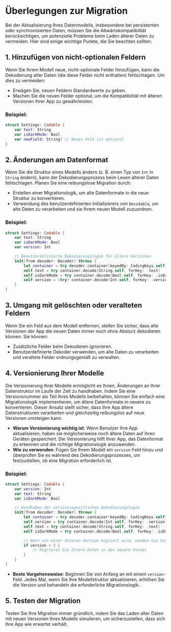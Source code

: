 # Überlegungen zur Migration

Bei der Aktualisierung Ihres Datenmodells, insbesondere bei persistenten oder synchronisierten Daten, müssen Sie die Abwärtskompatibilität berücksichtigen, um potenzielle Probleme beim Laden älterer Daten zu vermeiden. Hier sind einige wichtige Punkte, die Sie beachten sollten:

## 1. Hinzufügen von nicht-optionalen Feldern
Wenn Sie Ihrem Modell neue, nicht-optionale Felder hinzufügen, kann die Dekodierung alter Daten (die diese Felder nicht enthalten) fehlschlagen. Um dies zu vermeiden:
- Erwägen Sie, neuen Feldern Standardwerte zu geben.
- Machen Sie die neuen Felder optional, um die Kompatibilität mit älteren Versionen Ihrer App zu gewährleisten.

### Beispiel:
```swift
struct Settings: Codable {
    var text: String
    var isDarkMode: Bool
    var newField: String? // Neues Feld ist optional
}
```

## 2. Änderungen am Datenformat
Wenn Sie die Struktur eines Modells ändern (z. B. einen Typ von `Int` in `String` ändern), kann der Dekodierungsprozess beim Lesen älterer Daten fehlschlagen. Planen Sie eine reibungslose Migration durch:
- Erstellen einer Migrationslogik, um alte Datenformate in die neue Struktur zu konvertieren.
- Verwendung des benutzerdefinierten Initialisierers von `Decodable`, um alte Daten zu verarbeiten und sie Ihrem neuen Modell zuzuordnen.

### Beispiel:
```swift
struct Settings: Codable {
    var text: String
    var isDarkMode: Bool
    var version: Int

    // Benutzerdefinierte Dekodierungslogik für ältere Versionen
    init(from decoder: Decoder) throws {
        let container = try decoder.container(keyedBy: CodingKeys.self)
        self.text = try container.decode(String.self, forKey: .text)
        self.isDarkMode = try container.decode(Bool.self, forKey: .isDarkMode)
        self.version = (try? container.decode(Int.self, forKey: .version)) ?? 1 // Standard für ältere Daten
    }
}
```

## 3. Umgang mit gelöschten oder veralteten Feldern
Wenn Sie ein Feld aus dem Modell entfernen, stellen Sie sicher, dass alte Versionen der App die neuen Daten immer noch ohne Absturz dekodieren können. Sie können:
- Zusätzliche Felder beim Dekodieren ignorieren.
- Benutzerdefinierte Dekoder verwenden, um alte Daten zu verarbeiten und veraltete Felder ordnungsgemäß zu verwalten.

## 4. Versionierung Ihrer Modelle

Die Versionierung Ihrer Modelle ermöglicht es Ihnen, Änderungen an Ihrer Datenstruktur im Laufe der Zeit zu handhaben. Indem Sie eine Versionsnummer als Teil Ihres Modells beibehalten, können Sie einfach eine Migrationslogik implementieren, um ältere Datenformate in neuere zu konvertieren. Dieser Ansatz stellt sicher, dass Ihre App ältere Datenstrukturen verarbeiten und gleichzeitig reibungslos auf neue Versionen umsteigen kann.

- **Warum Versionierung wichtig ist**: Wenn Benutzer ihre App aktualisieren, haben sie möglicherweise noch ältere Daten auf ihren Geräten gespeichert. Die Versionierung hilft Ihrer App, das Datenformat zu erkennen und die richtige Migrationslogik anzuwenden.
- **Wie zu verwenden**: Fügen Sie Ihrem Modell ein `version`-Feld hinzu und überprüfen Sie es während des Dekodierungsprozesses, um festzustellen, ob eine Migration erforderlich ist.

### Beispiel:
```swift
struct Settings: Codable {
    var version: Int
    var text: String
    var isDarkMode: Bool

    // Handhaben der versionsspezifischen Dekodierungslogik
    init(from decoder: Decoder) throws {
        let container = try decoder.container(keyedBy: CodingKeys.self)
        self.version = try container.decode(Int.self, forKey: .version)
        self.text = try container.decode(String.self, forKey: .text)
        self.isDarkMode = try container.decode(Bool.self, forKey: .isDarkMode)

        // Wenn von einer älteren Version migriert wird, wenden Sie hier die erforderlichen Transformationen an
        if version < 2 {
            // Migrieren Sie ältere Daten in das neuere Format
        }
    }
}
```

- **Beste Vorgehensweise**: Beginnen Sie von Anfang an mit einem `version`-Feld. Jedes Mal, wenn Sie Ihre Modellstruktur aktualisieren, erhöhen Sie die Version und behandeln die erforderliche Migrationslogik.

## 5. Testen der Migration
Testen Sie Ihre Migration immer gründlich, indem Sie das Laden alter Daten mit neuen Versionen Ihres Modells simulieren, um sicherzustellen, dass sich Ihre App wie erwartet verhält.
